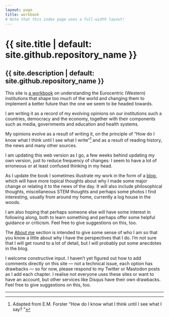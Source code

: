```yaml
---
layout: page
title: workbook
# Note that this index page uses a full-width layout!
---
```


#  {{ site.title | default: site.github.repository_name }}
## {{ site.description | default: site.github.repository_name }}

This site is [a workbook](workbook/index) on understanding the Eurocentric (Western) institutions that shape too much of the world and changing them to implement a better future than the one we seem to be headed towards.

I am writing it as a record of my evolving opinions on our institutions such a countries, democracy and the economy, together with their components such as media, governments and education and health systems.

My opinions evolve as a result of writing it, on the principle of “How do I know what I think until I see what I write”[^fn1] and as a result of reading history, the news and many other sources.

I am updating this web version as I go, a few weeks behind updating my own version, just to reduce frequency of changes: I seem to have a lot of erroneous or at least confused thinking in my head.

As I update the book I sometimes illustrate my work in the form of a [blog](blog), which will have more topical thoughts about why I made some major change or relating it to the news of the day. It will also include philosophical thoughts, miscellaneous STEM thoughts and perhaps some photos I find  interesting, usually from around my home, currently a log house in the woods.

I am also hoping that perhaps someone else will have some interest in following along, both to learn something and perhaps offer some helpful guidance or criticism. Feel free to give suggestions on this, too.

The [About me](aboutme) section is intended to give some sense of who I am so that you know a little about why I have the perspectives that I do. I’m not sure that I will get round to a lot of detail, but I will probably put some anecdotes in the blog.

I welcome constructive input. I haven’t yet figured out how to add comments directly on this site — not a technical issue, each option has drawbacks ― so for now, please respond to my Twitter or Mastodon posts as I add each chapter. I realise not everyone uses these sites or want to have an account, but other services like Disqus have their own drawbacks. Feel free to give suggestions on this, too.

***

[^fn1]: Adapted from E.M. Forster “How do I know what I think until I see what I say? ”
